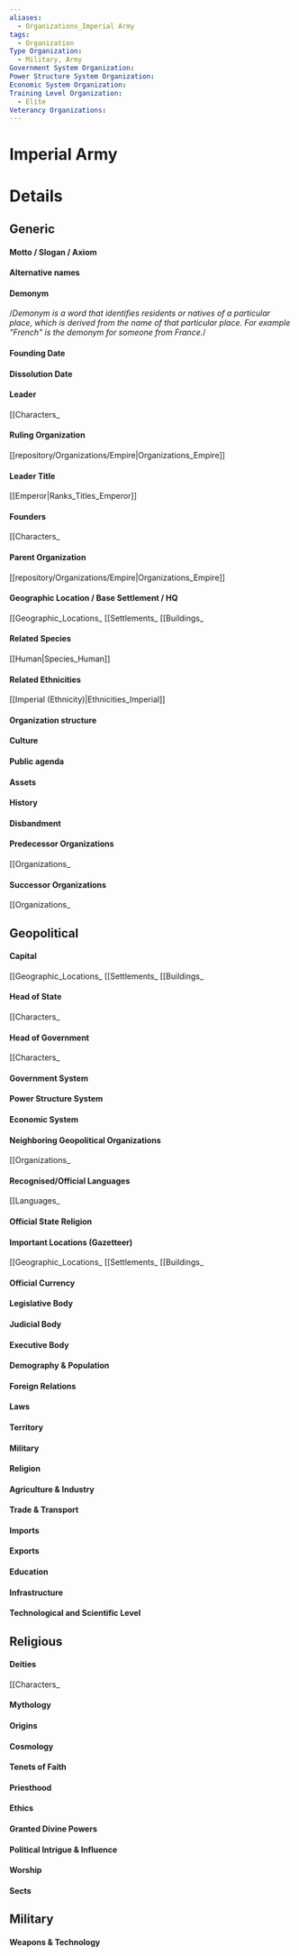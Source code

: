 ```yaml
---
aliases:
  - Organizations_Imperial Army
tags:
  - Organization
Type Organization:
  - Military, Army
Government System Organization: 
Power Structure System Organization: 
Economic System Organization: 
Training Level Organization:
  - Elite
Veterancy Organizations:
---
```

# Imperial Army


# Details

## Generic
#### Motto / Slogan / Axiom
#### Alternative names
#### Demonym
/*Demonym is a word that identifies residents or natives of a particular place, which is derived from the name of that particular place. For example "French" is the demonym for someone from France.*/
#### Founding Date
#### Dissolution Date
#### Leader
[[Characters_
#### Ruling Organization
[[repository/Organizations/Empire|Organizations_Empire]]
#### Leader Title
[[Emperor|Ranks_Titles_Emperor]]
#### Founders
[[Characters_
#### Parent Organization
[[repository/Organizations/Empire|Organizations_Empire]]
#### Geographic Location / Base Settlement / HQ
[[Geographic_Locations_
[[Settlements_
[[Buildings_
#### Related Species
[[Human|Species_Human]]
#### Related Ethnicities
[[Imperial (Ethnicity)|Ethnicities_Imperial]]
#### Organization structure
#### Culture
#### Public agenda
#### Assets
#### History
#### Disbandment
#### Predecessor Organizations
[[Organizations_
#### Successor Organizations
[[Organizations_
## Geopolitical
#### Capital
[[Geographic_Locations_
[[Settlements_
[[Buildings_
#### Head of State
[[Characters_
#### Head of Government
[[Characters_
#### Government System
#### Power Structure System
#### Economic System
#### Neighboring Geopolitical Organizations
[[Organizations_
#### Recognised/Official Languages
[[Languages_
#### Official State Religion
#### Important Locations (Gazetteer)
[[Geographic_Locations_
[[Settlements_
[[Buildings_
#### Official Currency
#### Legislative Body
#### Judicial Body
#### Executive Body
#### Demography & Population
#### Foreign Relations
#### Laws
#### Territory
#### Military
#### Religion
#### Agriculture & Industry
#### Trade & Transport
#### Imports
#### Exports
#### Education
#### Infrastructure
#### Technological and Scientific Level
## Religious
#### Deities
[[Characters_
#### Mythology
#### Origins
#### Cosmology
#### Tenets of Faith
#### Priesthood
#### Ethics
#### Granted Divine Powers
#### Political Intrigue & Influence
#### Worship
#### Sects
## Military
#### Weapons & Technology
